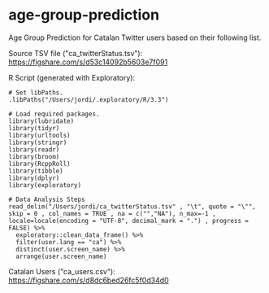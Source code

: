 # age-group-prediction
Age Group Prediction for Catalan Twitter users based on their following list.


Source TSV file ("ca_twitterStatus.tsv"): https://figshare.com/s/d53c14092b5603e7f091

R Script (generated with Exploratory):

```
# Set libPaths.
.libPaths("/Users/jordi/.exploratory/R/3.3")

# Load required packages.
library(lubridate)
library(tidyr)
library(urltools)
library(stringr)
library(readr)
library(broom)
library(RcppRoll)
library(tibble)
library(dplyr)
library(exploratory)

# Data Analysis Steps
read_delim("/Users/jordi/ca_twitterStatus.tsv" , "\t", quote = "\"", skip = 0 , col_names = TRUE , na = c("","NA"), n_max=-1 , locale=locale(encoding = "UTF-8", decimal_mark = ".") , progress = FALSE) %>%
  exploratory::clean_data_frame() %>%
  filter(user.lang == "ca") %>%
  distinct(user.screen_name) %>%
  arrange(user.screen_name)
```

Catalan Users ("ca_users.csv"): https://figshare.com/s/d8dc6bed26fc5f0d34d0
